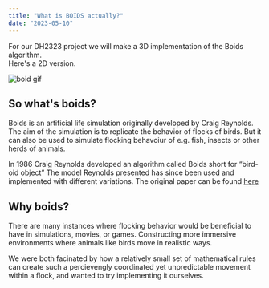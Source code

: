 ```yaml
---
title: "What is BOIDS actually?"
date: "2023-05-10"
---
```


For our DH2323 project we will make a 3D implementation of the Boids algorithm.  
Here's a 2D version.

![boid gif](.public/images/boidsgif.gif)

## So what's boids?

Boids is an artificial life simulation originally developed by Craig Reynolds. The aim of the simulation is to replicate the behavior of flocks of birds. But it can also be used to simulate flocking behavoiur of e.g. fish, insects or other herds of animals.

In 1986 Craig Reynolds developed an algorithm called Boids short for “bird-oid object” The model Reynolds presented has since been used and implemented with different variations. The original paper can be found [here](https://dl.acm.org/doi/10.1145/37401.37406)

## Why boids?

There are many instances where flocking behavior would be beneficial to have in simulations, movies, or games. Constructing more immersive environments where animals like birds move in realistic ways.

We were both facinated by how a relatively small set of mathematical rules can create such a percievengly coordinated yet unpredictable movement within a flock, and wanted to try implementing it ourselves.

